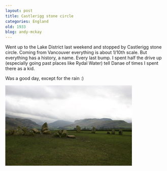 ```yaml
---
layout: post
title: Castlerigg stone circle
categories: England
old: 1933
blog: andy-mckay
---
```

<p>Went up to the Lake District last weekend and stopped by Castlerigg stone circle. Coming from Vancouver everything is about 1/10th scale. But everything has a history, a name. Every last bump. I spent half the drive up (especially going past places like Rydal Water) tell Danae of times I spent there as a kid.</p>

<p>Was a good day, except for the rain :)</p>

<img src="/files/castlerigg.jpg" />